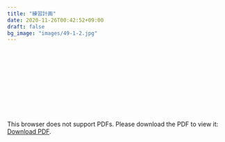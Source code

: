 ```yaml
---
title: "練習計画"
date: 2020-11-26T00:42:52+09:00
draft: false
bg_image: "images/49-1-2.jpg"
---
```


<object data="./pdf/practice_2022.pdf" type="application/pdf" width="100%" height="1000px">
    <embed src="./pdf/practice_2022.pdf">
        <p>This browser does not support PDFs. Please download the PDF to view it: <a href="./pdf/practice_2022.pdf">Download PDF</a>.</p>
    </embed>
</object>
